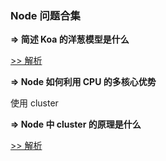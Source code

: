 ### Node 问题合集



**=> 简述 Koa 的洋葱模型是什么**

[>> 解析](https://q.shanyue.tech/fe/node/119.html)



**=> Node 如何利用 CPU 的多核心优势**

使用 cluster



**=> Node 中 cluster 的原理是什么**

[>> 解析](https://q.shanyue.tech/fe/node/141.html)
